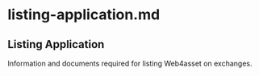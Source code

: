 # listing-application.md
## Listing Application
Information and documents required for listing Web4asset on exchanges.
